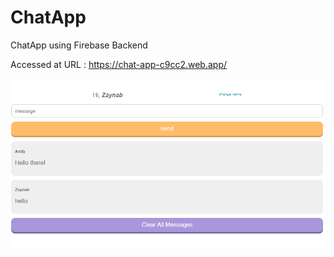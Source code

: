 # ChatApp
ChatApp using Firebase Backend 

Accessed at URL : https://chat-app-c9cc2.web.app/

![Screenshot](firebase-code/screenshot.PNG)
